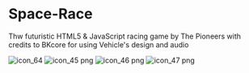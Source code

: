 # Space-Race
Thw futuristic HTML5 & JavaScript racing game by The Pioneers with credits to BKcore for using Vehicle's design and audio

![icon_64](https://github.com/user-attachments/assets/58d513dc-5b12-4884-9e80-d9623ef5b34b)
![icon_45 png](https://github.com/user-attachments/assets/11e37391-c432-4036-a1d4-b6c96e4f97fe)
![icon_46 png](https://github.com/user-attachments/assets/165c9b4b-8874-45d2-8e99-b583dd5fa541)
![icon_47 png](https://github.com/user-attachments/assets/18742e84-6e6d-4014-8a05-13825911a622)
